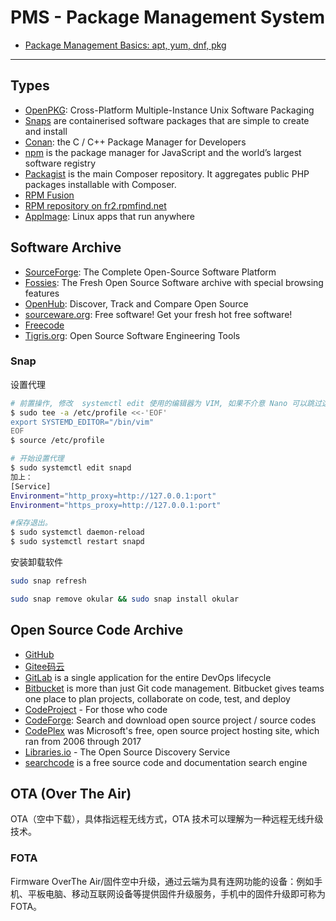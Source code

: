 # PMS - Package Management System

* [Package Management Basics: apt, yum, dnf, pkg](https://www.digitalocean.com/community/tutorials/package-management-basics-apt-yum-dnf-pkg)

-----

## Types

* [OpenPKG](http://www.openpkg.org/): Cross-Platform Multiple-Instance Unix Software Packaging
* [Snaps](https://snapcraft.io/) are containerised software packages that are simple to create and install
* [Conan](https://conan.io/): the C / C++ Package Manager for Developers
* [npm](https://www.npmjs.com/) is the package manager for JavaScript and the world’s largest software registry
* [Packagist](https://packagist.org/) is the main Composer repository. It aggregates public PHP packages installable with Composer.
* [RPM Fusion](https://rpmfusion.org/)
* [RPM repository on fr2.rpmfind.net](http://rpmfind.net/linux/RPM/)
* [AppImage](https://appimage.org/): Linux apps that run anywhere


## Software Archive

* [SourceForge](https://sourceforge.net/): The Complete Open-Source Software Platform
* [Fossies](https://fossies.org/): The Fresh Open Source Software archive with special browsing features
* [OpenHub](https://www.openhub.net/): Discover, Track and Compare Open Source
* [sourceware.org](https://www.sourceware.org/): Free software!  Get your fresh hot free software!
* [Freecode](http://freshmeat.sourceforge.net/)
* [Tigris.org](http://www.tigris.org/): Open Source Software Engineering Tools

### Snap

设置代理

```sh
# 前置操作, 修改  systemctl edit 使用的编辑器为 VIM, 如果不介意 Nano 可以跳过这一步
$ sudo tee -a /etc/profile <<-'EOF'
export SYSTEMD_EDITOR="/bin/vim"
EOF
$ source /etc/profile

# 开始设置代理
$ sudo systemctl edit snapd
加上：
[Service]
Environment="http_proxy=http://127.0.0.1:port"
Environment="https_proxy=http://127.0.0.1:port"

#保存退出。
$ sudo systemctl daemon-reload
$ sudo systemctl restart snapd
```

安装卸载软件

```sh
sudo snap refresh

sudo snap remove okular && sudo snap install okular
```

## Open Source Code Archive

* [GitHub](https://github.com/)
* [Gitee码云](https://gitee.com/)
* [GitLab](https://gitlab.com/) is a single application for the entire DevOps lifecycle
* [Bitbucket](https://bitbucket.org/) is more than just Git code management. Bitbucket gives teams one place to plan projects, collaborate on code, test, and deploy
* [CodeProject](https://www.codeproject.com/) - For those who code
* [CodeForge](http://www.codeforge.com/): Search and download open source project / source codes
* [CodePlex](https://archive.codeplex.com/) was Microsoft's free, open source project hosting site, which ran from 2006 through 2017
* [Libraries.io](https://libraries.io/) - The Open Source Discovery Service
* [searchcode](https://searchcode.com/) is a free source code and documentation search engine


## OTA (Over The Air)

OTA（空中下载），具体指远程无线方式，OTA 技术可以理解为一种远程无线升级技术。

### FOTA

Firmware OverThe Air/固件空中升级，通过云端为具有连网功能的设备：例如手机、平板电脑、移动互联网设备等提供固件升级服务，手机中的固件升级即可称为 FOTA。
